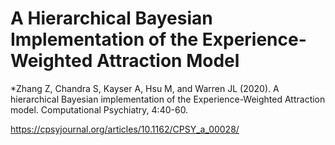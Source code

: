 # A Hierarchical Bayesian Implementation of the Experience-Weighted Attraction Model

*Zhang Z, Chandra S, Kayser A, Hsu M, and Warren JL (2020). A hierarchical Bayesian implementation of the Experience-Weighted Attraction model. Computational Psychiatry, 4:40-60.

https://cpsyjournal.org/articles/10.1162/CPSY_a_00028/
